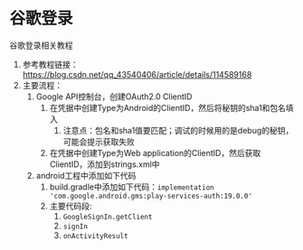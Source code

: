 # 谷歌登录
谷歌登录相关教程

1. 参考教程链接：https://blog.csdn.net/qq_43540406/article/details/114589168
2. 主要流程：
   1. Google API控制台，创建OAuth2.0 ClientID
      1. 在凭据中创建Type为Android的ClientID，然后将秘钥的sha1和包名填入
         1. 注意点：包名和sha1值要匹配；调试的时候用的是debug的秘钥，可能会提示获取失败
      2. 在凭据中创建Type为Web application的ClientID，然后获取ClientID，添加到strings.xml中
   2. android工程中添加如下代码
      1. build.gradle中添加如下代码：```implementation 'com.google.android.gms:play-services-auth:19.0.0'```
      2. 主要代码段: 
         1. ```GoogleSignIn.getClient```
         2. ```signIn```
         3. ```onActivityResult```